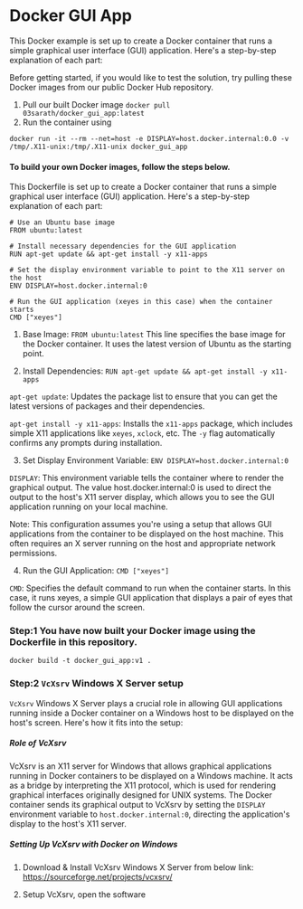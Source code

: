 # Docker GUI App 

This Docker example is set up to create a Docker container that runs a simple graphical user interface (GUI) application. Here's a step-by-step explanation of each part:

Before getting started, if you would like to test the solution, try pulling these Docker images from our public Docker Hub repository.

1. Pull our built Docker image
``
docker pull 03sarath/docker_gui_app:latest
``
2. Run the container using 
```
docker run -it --rm --net=host -e DISPLAY=host.docker.internal:0.0 -v /tmp/.X11-unix:/tmp/.X11-unix docker_gui_app
```

#### To build your own Docker images, follow the steps below.

This Dockerfile is set up to create a Docker container that runs a simple graphical user interface (GUI) application. Here's a step-by-step explanation of each part:

```
# Use an Ubuntu base image
FROM ubuntu:latest

# Install necessary dependencies for the GUI application
RUN apt-get update && apt-get install -y x11-apps

# Set the display environment variable to point to the X11 server on the host
ENV DISPLAY=host.docker.internal:0

# Run the GUI application (xeyes in this case) when the container starts
CMD ["xeyes"]
```


1. Base Image: ``FROM ubuntu:latest`` This line specifies the base image for the Docker container. It uses the latest version of Ubuntu as the starting point.

2. Install Dependencies: `RUN apt-get update && apt-get install -y x11-apps`

`apt-get update`: Updates the package list to ensure that you can get the latest versions of packages and their dependencies.

`apt-get install -y x11-apps`: Installs the `x11-apps` package, which includes simple X11 applications like `xeyes`, `xclock`, etc. The `-y` flag automatically confirms any prompts during installation.

3. Set Display Environment Variable: `ENV DISPLAY=host.docker.internal:0`

`DISPLAY`: This environment variable tells the container where to render the graphical output. The value host.docker.internal:0 is used to direct the output to the host's X11 server display, which allows you to see the GUI application running on your local machine.

Note: This configuration assumes you're using a setup that allows GUI applications from the container to be displayed on the host machine. This often requires an X server running on the host and appropriate network permissions.

4. Run the GUI Application: `CMD ["xeyes"]`

`CMD`: Specifies the default command to run when the container starts. In this case, it runs xeyes, a simple GUI application that displays a pair of eyes that follow the cursor around the screen.

### Step:1 You have now built your Docker image using the Dockerfile in this repository.

```
docker build -t docker_gui_app:v1 .

```

### Step:2 `VcXsrv` Windows X Server setup

`VcXsrv` Windows X Server plays a crucial role in allowing GUI applications running inside a Docker container on a Windows host to be displayed on the host's screen. Here's how it fits into the setup:

##### Role of VcXsrv
VcXsrv is an X11 server for Windows that allows graphical applications running in Docker containers to be displayed on a Windows machine. It acts as a bridge by interpreting the X11 protocol, which is used for rendering graphical interfaces originally designed for UNIX systems. The Docker container sends its graphical output to VcXsrv by setting the `DISPLAY` environment variable to `host.docker.internal:0`, directing the application's display to the host's X11 server.


##### Setting Up VcXsrv with Docker on Windows

1. Download & Install VcXsrv Windows X Server from below link: https://sourceforge.net/projects/vcxsrv/


2. Setup VcXsrv, open the software


